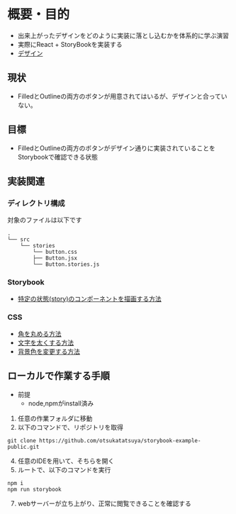 # 概要・目的
- 出来上がったデザインをどのように実装に落とし込むかを体系的に学ぶ演習
- 実際にReact + StoryBookを実装する
- [デザイン](https://www.figma.com/file/77z4ekDS0ykkw2ZYg8X0Hp/Material-3-Design-Kit-(Community)?type=design&node-id=51159-4655&mode=dev)

## 現状
- FilledとOutlineの両方のボタンが用意されてはいるが、デザインと合っていない。

## 目標
- FilledとOutlineの両方のボタンがデザイン通りに実装されていることをStorybookで確認できる状態

## 実装関連

### ディレクトリ構成

対象のファイルは以下です

```
.
└── src
    └── stories
        └── button.css
        ├── Button.jsx
        └── Button.stories.js
```

### Storybook

- [特定の状態(story)のコンポーネントを描画する方法](https://qiita.com/masakinihirota/items/ac552b8b492d2b962818#storybook%E3%81%A7%E6%9C%80%E5%B0%8F%E9%99%90%E3%81%AE%E3%82%B3%E3%83%B3%E3%83%9D%E3%83%BC%E3%83%8D%E3%83%B3%E3%83%88%E3%82%92%E4%BD%9C%E3%82%8B)

### CSS

- [角を丸める方法](https://developer.mozilla.org/ja/docs/Web/CSS/border-radius)
- [文字を太くする方法](https://developer.mozilla.org/ja/docs/Web/CSS/@font-face/font-weight)
- [背景色を変更する方法](https://developer.mozilla.org/ja/docs/Web/CSS/background-color)

## ローカルで作業する手順

- 前提
  - node,npmがinstall済み

1. 任意の作業フォルダに移動
2. 以下のコマンドで、リポジトリを取得
```
git clone https://github.com/otsukatatsuya/storybook-example-public.git
```
4. 任意のIDEを用いて、そちらを開く
5. ルートで、以下のコマンドを実行
```
npm i
npm run storybook
```
7. webサーバーが立ち上がり、正常に閲覧できることを確認する

